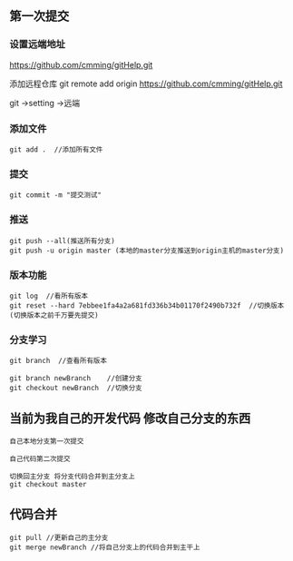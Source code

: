 ## 第一次提交
### 设置远端地址
https://github.com/cmming/gitHelp.git

添加远程仓库
git remote add origin https://github.com/cmming/gitHelp.git

git ->setting ->远端


### 添加文件 
    git add .  //添加所有文件

### 提交 
    git commit -m "提交测试"

### 推送
    git push --all(推送所有分支)
    git push -u origin master (本地的master分支推送到origin主机的master分支)


### 版本功能

    git log  //看所有版本
    git reset --hard 7ebbee1fa4a2a681fd336b34b01170f2490b732f  //切换版本  (切换版本之前千万要先提交)

### 分支学习

    git branch  //查看所有版本

    git branch newBranch    //创建分支
    git checkout newBranch  //切换分支


## 当前为我自己的开发代码 修改自己分支的东西 
    自己本地分支第一次提交

    自己代码第二次提交

    切换回主分支 将分支代码合并到主分支上
    git checkout master


## 代码合并
    git pull //更新自己的主分支
    git merge newBranch //将自己分支上的代码合并到主干上